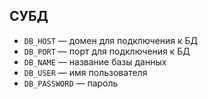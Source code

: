 ## СУБД

- `DB_HOST` — домен для подключения к БД
- `DB_PORT` — порт для подключения к БД
- `DB_NAME` — название базы данных
- `DB_USER` — имя пользователя
- `DB_PASSWORD` — пароль
